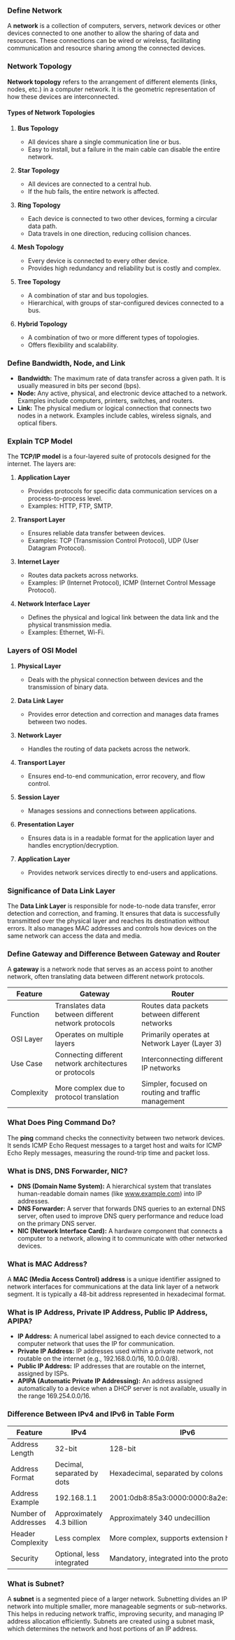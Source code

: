 
### Define Network

A **network** is a collection of computers, servers, network devices or other devices connected to one another to allow the sharing of data and resources. These connections can be wired or wireless, facilitating communication and resource sharing among the connected devices.

### Network Topology

**Network topology** refers to the arrangement of different elements (links, nodes, etc.) in a computer network. It is the geometric representation of how these devices are interconnected. 

#### Types of Network Topologies

1. **Bus Topology**
   - All devices share a single communication line or bus.
   - Easy to install, but a failure in the main cable can disable the entire network.

2. **Star Topology**
   - All devices are connected to a central hub.
   - If the hub fails, the entire network is affected.

3. **Ring Topology**
   - Each device is connected to two other devices, forming a circular data path.
   - Data travels in one direction, reducing collision chances.

4. **Mesh Topology**
   - Every device is connected to every other device.
   - Provides high redundancy and reliability but is costly and complex.

5. **Tree Topology**
   - A combination of star and bus topologies.
   - Hierarchical, with groups of star-configured devices connected to a bus.

6. **Hybrid Topology**
   - A combination of two or more different types of topologies.
   - Offers flexibility and scalability.

### Define Bandwidth, Node, and Link

- **Bandwidth:** The maximum rate of data transfer across a given path. It is usually measured in bits per second (bps).
- **Node:** Any active, physical, and electronic device attached to a network. Examples include computers, printers, switches, and routers.
- **Link:** The physical medium or logical connection that connects two nodes in a network. Examples include cables, wireless signals, and optical fibers.

### Explain TCP Model

The **TCP/IP model** is a four-layered suite of protocols designed for the internet. The layers are:

1. **Application Layer**
   - Provides protocols for specific data communication services on a process-to-process level.
   - Examples: HTTP, FTP, SMTP.

2. **Transport Layer**
   - Ensures reliable data transfer between devices.
   - Examples: TCP (Transmission Control Protocol), UDP (User Datagram Protocol).

3. **Internet Layer**
   - Routes data packets across networks.
   - Examples: IP (Internet Protocol), ICMP (Internet Control Message Protocol).

4. **Network Interface Layer**
   - Defines the physical and logical link between the data link and the physical transmission media.
   - Examples: Ethernet, Wi-Fi.

### Layers of OSI Model

1. **Physical Layer**
   - Deals with the physical connection between devices and the transmission of binary data.

2. **Data Link Layer**
   - Provides error detection and correction and manages data frames between two nodes.

3. **Network Layer**
   - Handles the routing of data packets across the network.

4. **Transport Layer**
   - Ensures end-to-end communication, error recovery, and flow control.

5. **Session Layer**
   - Manages sessions and connections between applications.

6. **Presentation Layer**
   - Ensures data is in a readable format for the application layer and handles encryption/decryption.

7. **Application Layer**
   - Provides network services directly to end-users and applications.

### Significance of Data Link Layer

The **Data Link Layer** is responsible for node-to-node data transfer, error detection and correction, and framing. It ensures that data is successfully transmitted over the physical layer and reaches its destination without errors. It also manages MAC addresses and controls how devices on the same network can access the data and media.

### Define Gateway and Difference Between Gateway and Router

A **gateway** is a network node that serves as an access point to another network, often translating data between different network protocols.

| Feature           | Gateway                                                | Router                                            |
|-------------------|--------------------------------------------------------|---------------------------------------------------|
| Function          | Translates data between different network protocols    | Routes data packets between different networks    |
| OSI Layer         | Operates on multiple layers                            | Primarily operates at Network Layer (Layer 3)     |
| Use Case          | Connecting different network architectures or protocols | Interconnecting different IP networks             |
| Complexity        | More complex due to protocol translation               | Simpler, focused on routing and traffic management|

### What Does Ping Command Do?

The **ping** command checks the connectivity between two network devices. It sends ICMP Echo Request messages to a target host and waits for ICMP Echo Reply messages, measuring the round-trip time and packet loss.

### What is DNS, DNS Forwarder, NIC?

- **DNS (Domain Name System):** A hierarchical system that translates human-readable domain names (like www.example.com) into IP addresses.
- **DNS Forwarder:** A server that forwards DNS queries to an external DNS server, often used to improve DNS query performance and reduce load on the primary DNS server.
- **NIC (Network Interface Card):** A hardware component that connects a computer to a network, allowing it to communicate with other networked devices.

### What is MAC Address?

A **MAC (Media Access Control) address** is a unique identifier assigned to network interfaces for communications at the data link layer of a network segment. It is typically a 48-bit address represented in hexadecimal format.

### What is IP Address, Private IP Address, Public IP Address, APIPA?

- **IP Address:** A numerical label assigned to each device connected to a computer network that uses the IP for communication.
- **Private IP Address:** IP addresses used within a private network, not routable on the internet (e.g., 192.168.0.0/16, 10.0.0.0/8).
- **Public IP Address:** IP addresses that are routable on the internet, assigned by ISPs.
- **APIPA (Automatic Private IP Addressing):** An address assigned automatically to a device when a DHCP server is not available, usually in the range 169.254.0.0/16.

### Difference Between IPv4 and IPv6 in Table Form

| Feature           | IPv4                          | IPv6                               |
|-------------------|-------------------------------|------------------------------------|
| Address Length    | 32-bit                        | 128-bit                            |
| Address Format    | Decimal, separated by dots    | Hexadecimal, separated by colons   |
| Address Example   | 192.168.1.1                   | 2001:0db8:85a3:0000:0000:8a2e:0370:7334 |
| Number of Addresses | Approximately 4.3 billion   | Approximately 340 undecillion      |
| Header Complexity | Less complex                  | More complex, supports extension headers |
| Security          | Optional, less integrated     | Mandatory, integrated into the protocol |

### What is Subnet?

A **subnet** is a segmented piece of a larger network. Subnetting divides an IP network into multiple smaller, more manageable segments or sub-networks. This helps in reducing network traffic, improving security, and managing IP address allocation efficiently. Subnets are created using a subnet mask, which determines the network and host portions of an IP address.